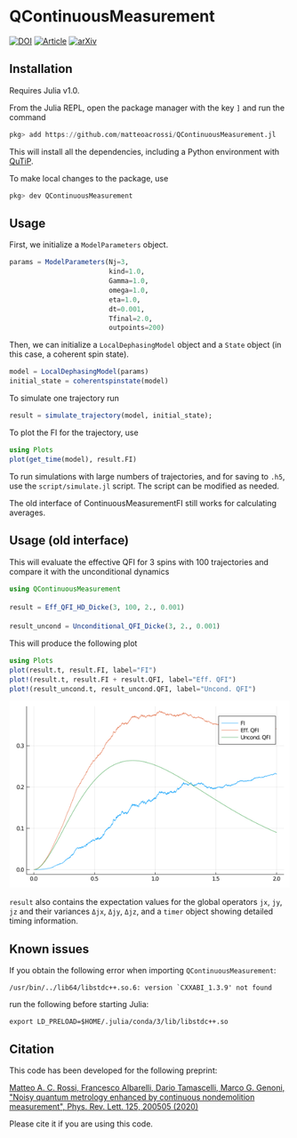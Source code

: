 # QContinuousMeasurement
[![DOI](https://zenodo.org/badge/255846594.svg)](https://zenodo.org/badge/latestdoi/255846594)
[![Article](https://img.shields.io/badge/Article-Phys.%20Rev.%20Lett.%20125%2C%20200505%20(2020)-%23517e66)](https://doi.org/10.1103/PhysRevLett.125.200505)
[![arXiv](https://img.shields.io/badge/arXiv-2006.08974-b31b1b.svg)](https://arxiv.org/abs/2006.08974)

## Installation

Requires Julia v1.0.

From the Julia REPL, open the package manager with the key `]` and run the command

```julia
pkg> add https://github.com/matteoacrossi/QContinuousMeasurement.jl
```

This will install all the dependencies, including a Python environment with [QuTiP](http://www.qutip.org).

To make local changes to the package, use

```julia
pkg> dev QContinuousMeasurement
```

## Usage

First, we initialize a `ModelParameters` object.

```julia
params = ModelParameters(Nj=3,
                         kind=1.0,
                         Gamma=1.0,
                         omega=1.0,
                         eta=1.0,
                         dt=0.001,
                         Tfinal=2.0,
                         outpoints=200)
```

Then, we can initialize a `LocalDephasingModel` object and a `State` object (in this case, a coherent spin state).

```julia
model = LocalDephasingModel(params)
initial_state = coherentspinstate(model)
```

To simulate one trajectory run

```julia
result = simulate_trajectory(model, initial_state);
```

To plot the FI for the trajectory, use

```julia
using Plots
plot(get_time(model), result.FI)
```

To run simulations with large numbers of trajectories, and for saving to `.h5`,
use the `script/simulate.jl` script. The script can be modified as needed.

The old interface of ContinuousMeasurementFI still works for calculating averages.

## Usage (old interface)

This will evaluate the effective QFI for 3 spins with 100 trajectories and compare it with the unconditional dynamics

```julia
using QContinuousMeasurement

result = Eff_QFI_HD_Dicke(3, 100, 2., 0.001)

result_uncond = Unconditional_QFI_Dicke(3, 2., 0.001)
```

This will produce the following plot
```julia
using Plots
plot(result.t, result.FI, label="FI")
plot!(result.t, result.FI + result.QFI, label="Eff. QFI")
plot!(result_uncond.t, result_uncond.QFI, label="Uncond. QFI")
```

![](readme.png)


`result` also contains the expectation values for the global operators `jx`, `jy`, `jz` and their variances `Δjx`, `Δjy`, `Δjz`,
and a `timer` object showing detailed timing information.

## Known issues
If you obtain the following error when importing `QContinuousMeasurement`:

    /usr/bin/../lib64/libstdc++.so.6: version `CXXABI_1.3.9' not found

run the following before starting Julia:

    export LD_PRELOAD=$HOME/.julia/conda/3/lib/libstdc++.so
    
## Citation
This code has been developed for the following preprint:

[Matteo A. C. Rossi, Francesco Albarelli, Dario Tamascelli, Marco G. Genoni, "Noisy quantum metrology enhanced by continuous nondemolition measurement", Phys. Rev. Lett. 125, 200505 (2020)](https://journals.aps.org/prl/abstract/10.1103/PhysRevLett.125.200505)

Please cite it if you are using this code.
